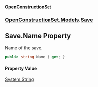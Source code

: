 #### [OpenConstructionSet](index 'index')
### [OpenConstructionSet.Models](index#OpenConstructionSet_Models 'OpenConstructionSet.Models').[Save](lSeaf7mywqVjOzlI14k6Ow 'OpenConstructionSet.Models.Save')
## Save.Name Property
Name of the save.  
```csharp
public string Name { get; }
```
#### Property Value
[System.String](https://docs.microsoft.com/en-us/dotnet/api/System.String 'System.String')
